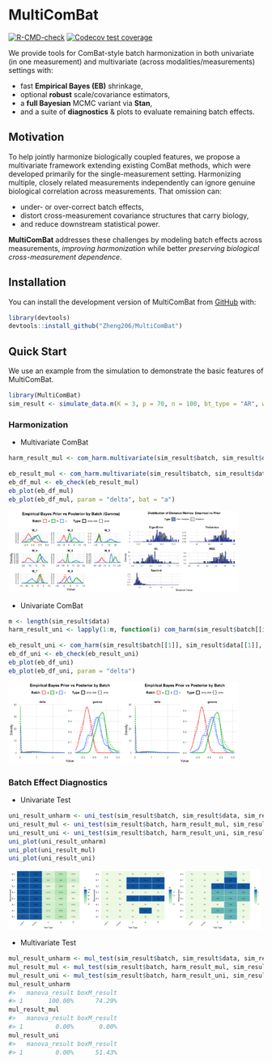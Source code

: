 
<!-- README.md is generated from README.Rmd. Please edit that file -->

# MultiComBat

<!-- badges: start -->

[![R-CMD-check](https://github.com/Zheng206/MultiComBat/actions/workflows/R-CMD-check.yaml/badge.svg)](https://github.com/Zheng206/MultiComBat/actions/workflows/R-CMD-check.yaml)
[![Codecov test
coverage](https://codecov.io/gh/Zheng206/MultiComBat/graph/badge.svg)](https://app.codecov.io/gh/Zheng206/MultiComBat)
<!-- badges: end -->

We provide tools for ComBat-style batch harmonization in both univariate
(in one measurement) and multivariate (across modalities/measurements)
settings with:

- fast **Empirical Bayes (EB)** shrinkage,
- optional **robust** scale/covariance estimators,
- a **full Bayesian** MCMC variant via **Stan**,
- and a suite of **diagnostics** & plots to evaluate remaining batch
  effects.

## Motivation

To help jointly harmonize biologically coupled features, we propose a
multivariate framework extending existing ComBat methods, which were
developed primarily for the single-measurement setting. Harmonizing
multiple, closely related measurements independently can ignore genuine
biological correlation across measurements. That omission can:

- under- or over-correct batch effects,
- distort cross-measurement covariance structures that carry biology,
- and reduce downstream statistical power.

**MultiComBat** addresses these challenges by modeling batch effects
across measurements, *improving harmonization* while better *preserving
biological cross-measurement dependence*.

## Installation

You can install the development version of MultiComBat from
[GitHub](https://github.com/) with:

``` r
library(devtools)
devtools::install_github("Zheng206/MultiComBat")
```

## Quick Start

We use an example from the simulation to demonstrate the basic features
of MultiComBat.

``` r
library(MultiComBat)
sim_result <- simulate_data.m(K = 3, p = 70, n = 100, bt_type = "AR", w_type = "compound_symmetry", w_params = list(rho = 0.7, scale = 1), by_params = list(rho = 0.8, scale = 1), add_covariates = TRUE, add_biomarkers = TRUE, m = 8, add_outlier = FALSE, add_noise = FALSE, global_batch_strength = 30, batch_cov = 10, sd_b = 0.1, sigma = 1, outlier_size = 5, seed = 123, prior_type = "LKJ")
```

### Harmonization

- Multivariate ComBat

``` r
harm_result_mul <- com_harm.multivariate(sim_result$batch, sim_result$data, covar = sim_result$covariates, model = lm, formula = y ~ Age + Sex + Diagnosis, eb = TRUE)$harm_data
```

``` r
eb_result_mul <- com_harm.multivariate(sim_result$batch, sim_result$data, covar = sim_result$covariates, model = lm, formula = y ~ Age + Sex + Diagnosis, eb = TRUE)$eb_result
eb_df_mul <- eb_check(eb_result_mul)
eb_plot(eb_df_mul)
eb_plot(eb_df_mul, param = "delta", bat = "a")
```

<img src="man/figures/README-unnamed-chunk-3-1.png" width="45%" /><img src="man/figures/README-unnamed-chunk-3-2.png" width="45%" />

- Univariate ComBat

``` r
m <- length(sim_result$data)
harm_result_uni <- lapply(1:m, function(i) com_harm(sim_result$batch[[i]], sim_result$data[[i]], covar = sim_result$covariates[[i]], model = lm, formula = y ~ Age + Sex + Diagnosis, eb = TRUE)$harm_data)
```

``` r
eb_result_uni <- com_harm(sim_result$batch[[1]], sim_result$data[[1]], covar = sim_result$covariates[[1]], model = lm, formula = y ~ Age + Sex + Diagnosis, eb = TRUE)$eb_result
eb_df_uni <- eb_check(eb_result_uni)
eb_plot(eb_df_uni)
eb_plot(eb_df_uni, param = "delta")
```

<img src="man/figures/README-unnamed-chunk-5-1.png" width="45%" /><img src="man/figures/README-unnamed-chunk-5-2.png" width="45%" />

### Batch Effect Diagnostics

- Univariate Test

``` r
uni_result_unharm <- uni_test(sim_result$batch, sim_result$data, sim_result$covariates, model = lm, formula = y ~ Age + Sex + Diagnosis)
uni_result_mul <- uni_test(sim_result$batch, harm_result_mul, sim_result$covariates, model = lm, formula = y ~ Age + Sex + Diagnosis)
uni_result_uni <- uni_test(sim_result$batch, harm_result_uni, sim_result$covariates, model = lm, formula = y ~ Age + Sex + Diagnosis)
uni_plot(uni_result_unharm)
uni_plot(uni_result_mul)
uni_plot(uni_result_uni)
```

<img src="man/figures/README-unnamed-chunk-6-1.png" width="33%" /><img src="man/figures/README-unnamed-chunk-6-2.png" width="33%" /><img src="man/figures/README-unnamed-chunk-6-3.png" width="33%" />

- Multivariate Test

``` r
mul_result_unharm <- mul_test(sim_result$batch, sim_result$data, sim_result$covariates, model = lm, formula = y ~ Age + Sex + Diagnosis)
mul_result_mul <- mul_test(sim_result$batch, harm_result_mul, sim_result$covariates, model = lm, formula = y ~ Age + Sex + Diagnosis)
mul_result_uni <- mul_test(sim_result$batch, harm_result_uni, sim_result$covariates, model = lm, formula = y ~ Age + Sex + Diagnosis)
mul_result_unharm
#>   manova_result boxM_result
#> 1       100.00%      74.29%
mul_result_mul 
#>   manova_result boxM_result
#> 1         0.00%       0.00%
mul_result_uni
#>   manova_result boxM_result
#> 1         0.00%      51.43%
```
